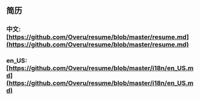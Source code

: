 ## 简历
### 中文: [https://github.com/Overu/resume/blob/master/resume.md](https://github.com/Overu/resume/blob/master/resume.md)
### en_US: [https://github.com/Overu/resume/blob/master/i18n/en_US.md](https://github.com/Overu/resume/blob/master/i18n/en_US.md)